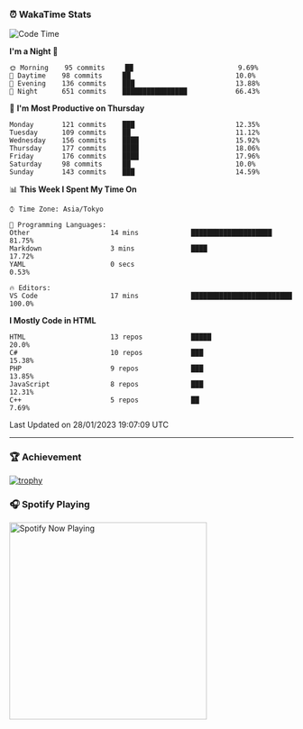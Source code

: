 ### ⏰ WakaTime Stats


<!--START_SECTION:waka-->
![Code Time](http://img.shields.io/badge/Code%20Time-510%20hrs%2046%20mins-blue)

**I'm a Night 🦉** 

```text
🌞 Morning    95 commits     ██                          9.69% 
🌆 Daytime    98 commits     ██                          10.0% 
🌃 Evening    136 commits    ███                         13.88% 
🌙 Night      651 commits    ████████████████            66.43%

```
📅 **I'm Most Productive on Thursday** 

```text
Monday       121 commits    ███                         12.35% 
Tuesday      109 commits    ██                          11.12% 
Wednesday    156 commits    ████                        15.92% 
Thursday     177 commits    ████                        18.06% 
Friday       176 commits    ████                        17.96% 
Saturday     98 commits     ██                          10.0% 
Sunday       143 commits    ███                         14.59%

```


📊 **This Week I Spent My Time On** 

```text
⌚︎ Time Zone: Asia/Tokyo

💬 Programming Languages: 
Other                    14 mins             ████████████████████        81.75% 
Markdown                 3 mins              ████                        17.72% 
YAML                     0 secs                                          0.53%

🔥 Editors: 
VS Code                  17 mins             █████████████████████████   100.0%

```

**I Mostly Code in HTML** 

```text
HTML                     13 repos            █████                       20.0% 
C#                       10 repos            ███                         15.38% 
PHP                      9 repos             ███                         13.85% 
JavaScript               8 repos             ███                         12.31% 
C++                      5 repos             ██                          7.69%

```



 Last Updated on 28/01/2023 19:07:09 UTC
<!--END_SECTION:waka-->

---

### 🏆 Achievement

[![trophy](https://github-profile-trophy.vercel.app/?username=Slime-hatena&theme=flat&no-bg=true&no-frame=true&column=8)](https://github.com/ryo-ma/github-profile-trophy)

### 🎧 Spotify Playing

[<img src="https://spotify-now-playing-slime-hatena.vercel.app/api/spotify-playing" alt="Spotify Now Playing" width="350" />](https://open.spotify.com/user/slime_hatena)

<!--
**Slime-hatena/Slime-hatena** is a ✨ _special_ ✨ repository because its `README.md` (this file) appears on your GitHub profile.

Here are some ideas to get you started:

- 🔭 I’m currently working on ...
- 🌱 I’m currently learning ...
- 👯 I’m looking to collaborate on ...
- 🤔 I’m looking for help with ...
- 💬 Ask me about ...
- 📫 How to reach me: ...
- 😄 Pronouns: ...
- ⚡ Fun fact: ...
-->
